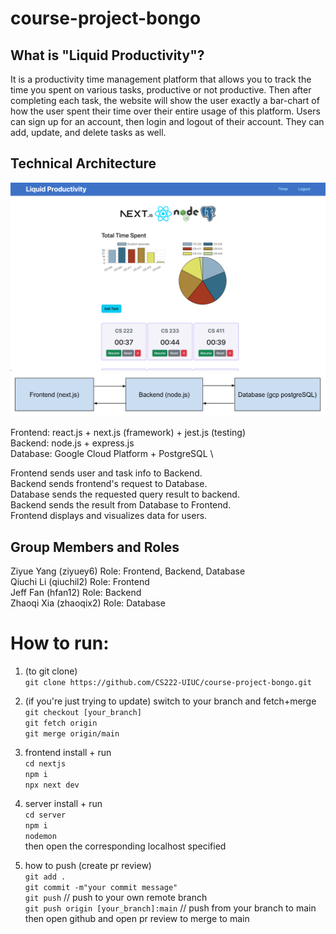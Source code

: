 # course-project-bongo

## What is "Liquid Productivity"?

It is a productivity time management platform that allows you to track the time you spent on various tasks, productive or not productive. Then after completing each task, the website will show the user exactly a bar-chart of how the user spent their time over their entire usage of this platform. Users can sign up for an account, then login and logout of their account. They can add, update, and delete tasks as well. 

## Technical Architecture
![Application Overview](nextjs/public/images/frontend.png)
![Software Architecture](nextjs/public/images/architecture.png)

Frontend: react.js + next.js (framework) + jest.js (testing) \
Backend: node.js + express.js \
Database: Google Cloud Platform + PostgreSQL \

Frontend sends user and task info to Backend. \
Backend sends frontend's request to Database. \
Database sends the requested query result to backend. \
Backend sends the result from Database to Frontend. \
Frontend displays and visualizes data for users. 

## Group Members and Roles
Ziyue Yang (ziyuey6) Role: Frontend, Backend, Database \
Qiuchi Li (qiuchil2) Role: Frontend \
Jeff Fan (hfan12) Role: Backend \
Zhaoqi Xia (zhaoqix2) Role: Database 

# How to run:
1. (to git clone) \
`git clone https://github.com/CS222-UIUC/course-project-bongo.git` 

1. (if you're just trying to update) switch to your branch and fetch+merge \
`git checkout [your_branch]` \
`git fetch origin` \
`git merge origin/main` 

2. frontend install + run \
`cd nextjs` \
`npm i` \
`npx next dev`

3. server install + run \
`cd server` \
`npm i` \
`nodemon` \
then open the corresponding localhost specified 

1. how to push (create pr review) \
`git add .` \
`git commit -m"your commit message"` \
`git push` // push to your own remote branch \
`git push origin [your_branch]:main` // push from your branch to main \
then open github and open pr review to merge to main 
